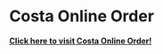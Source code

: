 # Costa Online Order

[**Click here to visit Costa Online Order!**](https://Dylan-B-05.github.io/Costa/)
